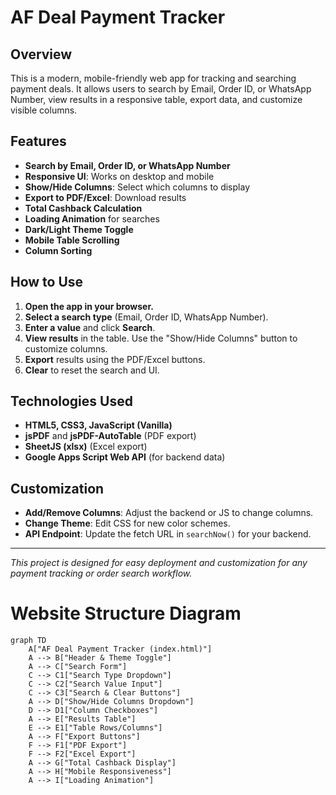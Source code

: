 # AF Deal Payment Tracker

## Overview
This is a modern, mobile-friendly web app for tracking and searching payment deals. It allows users to search by Email, Order ID, or WhatsApp Number, view results in a responsive table, export data, and customize visible columns.

## Features
- **Search by Email, Order ID, or WhatsApp Number**
- **Responsive UI**: Works on desktop and mobile
- **Show/Hide Columns**: Select which columns to display
- **Export to PDF/Excel**: Download results
- **Total Cashback Calculation**
- **Loading Animation** for searches
- **Dark/Light Theme Toggle**
- **Mobile Table Scrolling**
- **Column Sorting**

## How to Use
1. **Open the app in your browser.**
2. **Select a search type** (Email, Order ID, WhatsApp Number).
3. **Enter a value** and click **Search**.
4. **View results** in the table. Use the "Show/Hide Columns" button to customize columns.
5. **Export** results using the PDF/Excel buttons.
6. **Clear** to reset the search and UI.

## Technologies Used
- **HTML5, CSS3, JavaScript (Vanilla)**
- **jsPDF** and **jsPDF-AutoTable** (PDF export)
- **SheetJS (xlsx)** (Excel export)
- **Google Apps Script Web API** (for backend data)

## Customization
- **Add/Remove Columns**: Adjust the backend or JS to change columns.
- **Change Theme**: Edit CSS for new color schemes.
- **API Endpoint**: Update the fetch URL in `searchNow()` for your backend.


---

*This project is designed for easy deployment and customization for any payment tracking or order search workflow.* 
# Website Structure Diagram

```mermaid
graph TD
    A["AF Deal Payment Tracker (index.html)"]
    A --> B["Header & Theme Toggle"]
    A --> C["Search Form"]
    C --> C1["Search Type Dropdown"]
    C --> C2["Search Value Input"]
    C --> C3["Search & Clear Buttons"]
    A --> D["Show/Hide Columns Dropdown"]
    D --> D1["Column Checkboxes"]
    A --> E["Results Table"]
    E --> E1["Table Rows/Columns"]
    A --> F["Export Buttons"]
    F --> F1["PDF Export"]
    F --> F2["Excel Export"]
    A --> G["Total Cashback Display"]
    A --> H["Mobile Responsiveness"]
    A --> I["Loading Animation"]
``` 